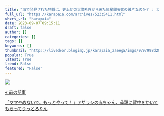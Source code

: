 ```yaml
---
title: "海で発見された物質は、史上初の太陽系外から来た恒星間天体の破片なのか？ : カラパイア"
full_url: "https://karapaia.com/archives/52325411.html"
short_url: "karapaia"
date: 2023-09-07T09:15:11
draft: false
author: []
categories: []
tags: []
keywords: []
thumbnail: "https://livedoor.blogimg.jp/karapaia_zaeega/imgs/9/9/998d28ca.jpg"
popular: True
latest: True
trend: False
featured: "False"
---
```


![](https://livedoor.blogimg.jp/karapaia_zaeega/imgs/9/9/998d28ca.jpg)

<a href="https://karapaia.com/archives/52325427.html"> <p class="inner"> <p class="h">« 前の記事</p> <p class="t">「ママやめないで、もっとやって！」アザラシの赤ちゃん、母親に背中をかいてもらってうっとろりん</p> </p> </a> 